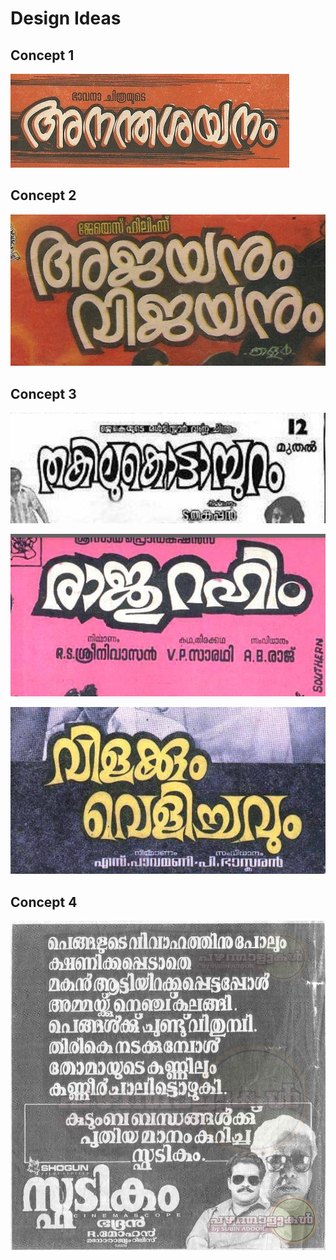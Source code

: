 # Design Ideas

## Concept 1

![](../../.gitbook/assets/image%20%2847%29.png)

## Concept 2

![](../../.gitbook/assets/image%20%2848%29.png)

## Concept 3

![](../../.gitbook/assets/image%20%2845%29.png)

![](../../.gitbook/assets/image%20%2844%29.png)

![](../../.gitbook/assets/image%20%2849%29.png)

## Concept 4

![](../../.gitbook/assets/image%20%2850%29.png)

